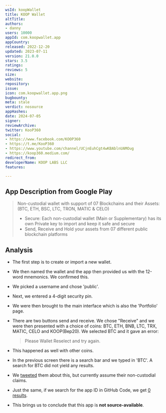 ```yaml
---
wsId: koopWallet
title: KOOP Wallet
altTitle: 
authors:
- danny
users: 10000
appId: com.koopwallet.app
appCountry: 
released: 2022-12-20
updated: 2023-07-11
version: 21.0.0
stars: 3.5
ratings: 
reviews: 5
size: 
website: 
repository: 
issue: 
icon: com.koopwallet.app.png
bugbounty: 
meta: stale
verdict: nosource
appHashes: 
date: 2024-07-05
signer: 
reviewArchive: 
twitter: KooP360
social:
- https://www.facebook.com/KOOP360
- https://t.me/KooP360
- https://www.youtube.com/channel/UCjnEuhCgt4wKBAblnUAMOug
- https://koop360.medium.com/
redirect_from: 
developerName: KOOP LABS LLC
features: 

---
```


## App Description from Google Play

> Non-custodial wallet with support of 07 Blockchains and their Assets: (BTC, ETH, BSC, LTC, TRON, MATIC & CELO)
> - Secure: Each non-custodial wallet (Main or Supplementary) has its own Private key to import and keep it safe and secure
> - Send, Receive and Hold your assets from 07 different public blockchain platforms

## Analysis

- The first step is to create or import a new wallet.
- We then named the wallet and the app then provided us with the 12-word mnemonics. We confirmed this.
- We picked a username and chose 'public'.
- Next, we entered a 4-digit security pin.
- We were then brought to the main interface which is also the 'Portfolio' page.
- There are two buttons send and receive. We chose "Receive" and we were then presented with a choice of coins: BTC, ETH, BNB, LTC, TRX, MATIC, CELO and KOOP(Bep20). We selected BTC and it gave an error:
  > Please Wallet Reselect and try again.

- This happened as well with other coins.
- In the previous screen there is a search bar and we typed in 'BTC'. A search for BTC did not yield any results.
- We [tweeted](https://twitter.com/BitcoinWalletz/status/1677200695299129344) them about this, but currently assume their non-custodial claims.
- Just the same, if we search for the app ID in GitHub Code, we get [0 results](https://github.com/search?q=com.koopwallet.app&type=code).
- This brings us to conclude that this app is **not source-available**.
